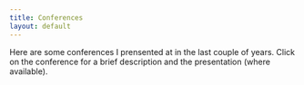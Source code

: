 ```yaml
---
title: Conferences
layout: default
---
```


 Here are some conferences I prensented at in the last couple of years. Click on the conference for a brief description and the presentation (where available).

<!--Syntax highlighted code block

# Header 1
## Header 2
### Header 3

`code?```

- Bulleted
- List

1. Numbered
2. List

**Bold** and _Italic_ and `Code` text

[Link](url) and ![Image](src)-->
